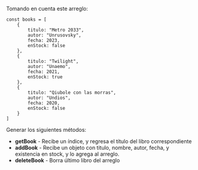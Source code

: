 Tomando en cuenta este arreglo:
```
const books = [
    {
        titulo: "Metro 2033",
        autor: "Unrusovsky",
        fecha: 2023,
        enStock: false
    },
    {
        titulo: "Twilight",
        autor: "Unaemo",
        fecha: 2021,
        enStock: true
    },
    {
        titulo: "Qiubole con las morras",
        autor: "Undios",
        fecha: 2020,
        enStock: false
    }
]
```
Generar los siguientes métodos:

- **getBook** - Recibe un índice, y regresa el título del libro correspondiente
- **addBook** - Recibe un objeto con titulo, nombre, autor, fecha, y existencia en stock, y lo agrega al arreglo.
- **deleteBook** - Borra último libro del arreglo